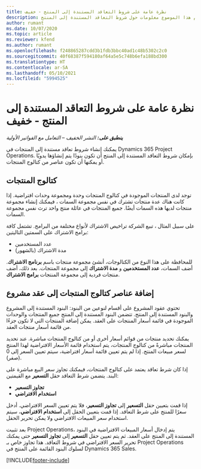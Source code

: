 ```yaml
---
title: نظرة عامة على شروط التعاقد المستندة إلى المنتج - خفيف
description: يقدم هذا الموضوع معلومات حول شروط التعاقد المستندة إلى المنتج.
author: rumant
ms.date: 10/07/2020
ms.topic: article
ms.reviewer: kfend
ms.author: rumant
ms.openlocfilehash: f248865287cdd3b1fdb3bbc40ad1c48b5302c2c0
ms.sourcegitcommit: 40f68387f594180af64a5e5c748b6efa188bd300
ms.translationtype: HT
ms.contentlocale: ar-SA
ms.lasthandoff: 05/10/2021
ms.locfileid: "5994525"
---
```

# <a name="product-based-contract-lines-overview---lite"></a>نظرة عامة على شروط التعاقد المستندة إلى المنتج - خفيف

_**ينطبق على:** النشر الخفيف – التعامل مع الفواتير الأولية_

يمكنك إنشاء شروط تعاقد مستندة إلى المنتجات في Dynamics 365 Project Operations. بإمكان شروط التعاقد المستندة إلى المنتج أن تكون بنودًا يتم إنشاؤها يدويًا أو يمكنها أن تكون عناصر من كتالوج المنتجات.

## <a name="product-catalog"></a>كتالوج المنتجات

توجد لدى المنتجات الموجودة في كتالوج المنتجات وحدة ومجموعة وحدات افتراضية. إذا كانت هناك عدة منتجات تشترك في نفس مجموعة السمات ، فيمكنك إنشاء مجموعة منتجات لديها هذه السمات أيضًا. جميع المنتجات في عائلة منتج واحد ترث نفس مجموعة السمات.

على سبيل المثال ، تبيع الشركة تراخيص الاشتراك لأنواع مختلفة من البرامج. تشتمل كافة برامج الاشتراك على السمتين التاليتين:

- عدد المستخدمين
- مدة الاشتراك (بالشهور)

للمحافظة على هذا النوع من الكتالوجات، أنشئ مجموعة منتجات باسم **برنامج الاشتراك**. أضف السمات، **عدد المستخدمين** و **مدة الاشتراك** إلى مجموعة المنتجات. بعد ذلك، أضف منتجات فردية إلى مجموعة المنتجات **برامج الاشتراك**.

## <a name="add-product-catalog-items-to-a-project-contract"></a>إضافة عناصر كتالوج المنتجات إلى عقد مشروع

تحتوي عقود المشروع على أقسام لنوعين من البنود: البنود المستندة إلى المشروع والبنود المستندة إلى المنتج. تتضمن البنود المستندة إلى المنتج جميع المنتجات والوحدات الموجودة في قائمة أسعار المنتجات على العقد. يمكن إضافة المنتجات التي لا تكون جزءًا من قائمة أسعار منتجات العقد.

يمكنك تحديد منتجات من قوائم أسعار أخرى أو من كتالوج المنتجات مباشرة. عند تحديد المنتجات مباشرةً من كتالوج المنتجات، يتم استخدام قائمة الأسعار الافتراضية لهذا المنتج لسعر مبيعات المنتج. إذا لم يتم تعيين قائمة أسعار افتراضية، سيتم تعيين السعر إلى 0 (صفر).

إذا كان شرط تعاقد يعتمد على كتالوج المنتجات، فيمكنك تجاوز سعر البيع مباشرة على البند. يتضمن شرط التعاقد حقل **التسعير** مع القيمتين:

- **تجاوز التسعير**
- **استخدام الافتراضي**

إذا قمت بتعيين حقل **التسعير** إلى **تجاوز التسعير**، فلا يتم تعيين السعر الافتراضي. أدخل سعرًا للمنتج على شرط التعاقد. إذا قمت بتعيين الحقل إلى **استخدام الافتراضي**، سيتم استخدام سعر المبيعات الافتراضي ولا يمكن تحرير الحقل.

بعد تثبيت Project Operations، يتم إدخال أسعار المبيعات الافتراضية في البنود المستندة إلى المنتج على العقد. ثم يتم تعيين حقل **التسعير** إلى **تجاوز التسعير** حتى يمكنك تحرير السعر الافتراضي في شروط التعاقد. هذا تجاوز خاص بـ Project Operations لسلوك البنود القائمة على المنتج في Dynamics 365 Sales.


[!INCLUDE[footer-include](../../includes/footer-banner.md)]